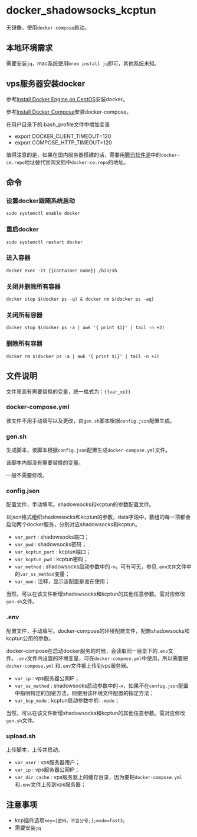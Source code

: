 docker_shadowsocks_kcptun
===
无镜像，使用`docker-compose`启动。

## 本地环境需求

需要安装`jq`，mac系统使用`brew install jq`即可，其他系统未知。

## vps服务器安装docker

参考[Install Docker Engine on CentOS](https://docs.docker.com/engine/install/centos/)安装docker。

参考[Install Docker Compose](https://docs.docker.com/compose/install/)安装docker-compose。

在用户目录下的.bash_profile文件中增加变量

* export DOCKER_CLIENT_TIMEOUT=120
* export COMPOSE_HTTP_TIMEOUT=120

值得注意的是，如果在国内服务器搭建的话，需要用[腾讯软件源](https://mirrors.cloud.tencent.com/)中的`docker-ce.repo`地址替代官网文档中`docker-ce.repo`的地址。

## 命令

### 设置docker跟随系统启动

`sudo systemctl enable docker`

### 重启docker

`sudo systemctl restart docker`

### 进入容器

`docker exec -it {{container name}} /bin/sh`

### 关闭并删除所有容器

`docker stop $(docker ps -q) & docker rm $(docker ps -aq)`

### 关闭所有容器

`docker stop $(docker ps -a | awk '{ print $1}' | tail -n +2)`

### 删除所有容器

`docker rm $(docker ps -a | awk '{ print $1}' | tail -n +2)`

## 文件说明

文件里面有需要替换的变量，统一格式为：`{{var_xx}}`

### docker-compose.yml

该文件不用手动填写以及更改，由`gen.sh`脚本根据`config.json`配置生成。

### gen.sh

生成脚本，该脚本根据`config.json`配置生成`docker-compose.yml`文件。

该脚本内部没有需要替换的变量。

一般不需要修改。

### config.json

配置文件，手动填写。shadowsocks和kcptun的参数配置文件。

以json格式组织shadowsocks和kcptun的参数，data字段中，数组的每一项都会启动两个docker服务，分别对应shadowsocks和kcptun。

* `var_port` : shadowsocks端口；
* `var_pwd` : shadowsocks密码；
* `var_kcptun_port` : kcptun端口；
* `var_kcptun_pwd` : kcptun密码；
* `var_method` : shadowsocks启动参数中的`-m`，可有可无，参见`.env文件`文件中的`var_ss_method`变量；
* `var_own` : 注释，显示该配置是谁在使用；

当然，可以在该文件新增shadowsocks和kcptun的其他任意参数。需对应修改`gen.sh`文件。

### .env

配置文件，手动填写。docker-compose的环境配置文件，配置shadowsocks和kcptun公用的参数。

docker-compose在启动docker服务的时候，会读取同一目录下的`.env`文件。`.env`文件内设置的环境变量，可在`docker-compose.yml`中使用，所以需要把`docker-compose.yml`
和`.env`文件都上传到vps服务器。

* `var_ip` : vps服务器公网IP；
* `var_ss_method` : shadowsocks启动参数中的`-m`，如果不在`config.json`配置中指明特定的加密方法，则使用该环境文件配置的指定方法；
* `var_kcp_mode` : kcptun启动参数中的`--mode`；

当然，可以在该文件新增shadowsocks和kcptun的其他任意参数。需对应修改`gen.sh`文件。

### upload.sh

上传脚本，上传并启动。

* `var_user` : vps服务器用户；
* `var_ip` : vps服务器公网IP；
* `var_dir_cache` : vps服务器上的缓存目录，因为要把`docker-compose.yml`和`.env`文件上传到vps服务器；

## 注意事项

* kcp插件选项`key=[密码，不含分号;];mode=fast3;`
* 需要安装`jq`